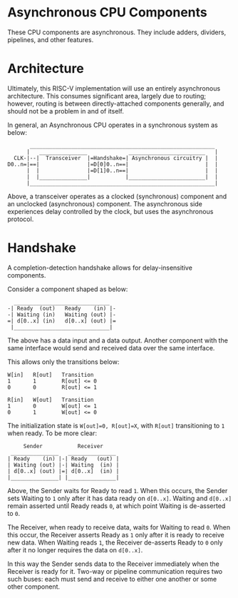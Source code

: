 Asynchronous CPU Components
===========================

These CPU components are asynchronous.  They include adders, dividers,
pipelines, and other features.

# Architecture

Ultimately, this RISC-V implementation will use an entirely asynchronous
architecture.  This consumes significant area, largely due to routing;
however, routing is between directly-attached components generally, and
should not be a problem in and of itself.

In general, an Asynchronous CPU operates in a synchronous system as below:
```
       __________________________________________________________
      |   _______________             ________________________   |
  CLK-|--|  Transceiver  |=Handshake=| Asynchronous circuitry |  |
D0..n=|==|               |=D[0]0..n==|                        |  |
      |  |               |=D[1]0..n==|                        |  |
      |  |_______________|           |________________________|  |
      |__________________________________________________________|
```
Above, a transceiver operates as a clocked (synchronous) component and an
unclocked (asynchronous) component.  The asynchronous side experiences delay
controlled by the clock, but uses the asynchronous protocol.

# Handshake

A completion-detection handshake allows for delay-insensitive components.

Consider a component shaped as below:
```
  ______________________________
-| Ready  (out)   Ready    (in) |-
-| Waiting (in)   Waiting (out) |-
=| d[0..x] (in)   d[0..x] (out) |=
 |______________________________|
```
The above has a data input and a data output.  Another component with the same
interface would send and received data over the same interface.

This allows only the transitions below:
```
W[in]   R[out]   Transition
1       1        R[out] <= 0
0       0        R[out] <= 1

R[in]   W[out]   Transition
1       0        W[out] <= 1
0       1        W[out] <= 0
```

The initialization  state is `W[out]=0, R[out]=X`, with `R[out]` transitioning
to `1` when ready.  To be more clear:
```
     Sender           Receiver
 _______________   _______________
| Ready    (in) |-| Ready   (out) |
| Waiting (out) |-| Waiting  (in) |
| d[0..x] (out) |=| d[0..x]  (in) |
|_______________| |_______________|
```
Above, the Sender waits for Ready to read `1`.  When this occurs, the Sender
sets Waiting to `1` only after it has data ready on `d[0..x]`.  Waiting and
`d[0..x]` remain asserted until Ready reads `0`, at which point Waiting is
de-asserted to `0`.

The Receiver, when ready to receive data, waits for Waiting to read `0`.  When
this occur, the Receiver asserts Ready as `1` only after it is ready to receive
new data.  When Waiting reads `1`, the Receiver de-asserts Ready to `0` only
after it no longer requires the data on `d[0..x]`.

In this way the Sender sends data to the Receiver immediately when the Receiver
is ready for it.  Two-way or pipeline communication requires two such buses:
each must send and receive to either one another or some other component.
